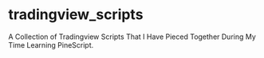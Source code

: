 # tradingview_scripts
A Collection of Tradingview Scripts That I Have Pieced Together During My Time Learning PineScript.
